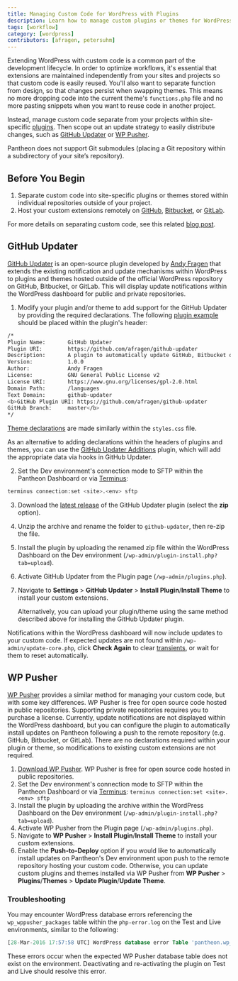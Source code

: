 ```yaml
---
title: Managing Custom Code for WordPress with Plugins
description: Learn how to manage custom plugins or themes for WordPress sites using GitHub Updater or WP Pusher.
tags: [workflow]
category: [wordpress]
contributors: [afragen, petersuhm]
---
```

Extending WordPress with custom code is a common part of the development lifecycle. In order to optimize workflows, it's essential that extensions are maintained independently from your sites and projects so that custom code is easily reused. You'll also want to separate function from design, so that changes persist when swapping themes. This means no more dropping code into the current theme's `functions.php` file and no more pasting snippets when you want to reuse code in another project.

Instead, manage custom code separate from your projects within site-specific [plugins](https://codex.wordpress.org/Writing_a_Plugin). Then scope out an update strategy to easily distribute changes, such as [GitHub Updater](https://github.com/afragen/github-updater) or [WP Pusher](https://wppusher.com/).

<Alert title="Note" type="info">

Pantheon does not support Git submodules (placing a Git repository within a subdirectory of your site’s repository).

</Alert>

## Before You Begin

1. Separate custom code into site-specific plugins or themes stored within individual repositories outside of your project.
2. Host your custom extensions remotely on [GitHub](https://github.com/), [Bitbucket](https://bitbucket.org), or [GitLab](https://about.gitlab.com/).

For more details on separating custom code, see this related [blog post](https://pantheon.io/blog/wordpress-development-git).

## GitHub Updater
[GitHub Updater](https://github.com/afragen/github-updater) is an open-source plugin developed by [Andy Fragen](https://thefragens.com) that extends the existing notification and update mechanisms within WordPress to plugins and themes hosted outside of the official WordPress repository on GitHub, Bitbucket, or GitLab. This will display update notifications within the WordPress dashboard for public and private repositories.

1. Modify your plugin and/or theme to add support for the GitHub Updater by providing the required declarations. The following [plugin example](https://github.com/afragen/github-updater/#plugins) should be placed within the plugin's header:

  ```bash
  /*
  Plugin Name:       GitHub Updater
  Plugin URI:        https://github.com/afragen/github-updater
  Description:       A plugin to automatically update GitHub, Bitbucket or GitLab hosted plugins and themes. It also allows for remote installation of plugins or themes into WordPress.
  Version:           1.0.0
  Author:            Andy Fragen
  License:           GNU General Public License v2
  License URI:       https://www.gnu.org/licenses/gpl-2.0.html
  Domain Path:       /languages
  Text Domain:       github-updater
  <b>GitHub Plugin URI: https://github.com/afragen/github-updater
  GitHub Branch:     master</b>
  */
  ```

  [Theme declarations](https://github.com/afragen/github-updater#themes) are made similarly within the `styles.css` file.

  As an alternative to adding declarations within the headers of plugins and themes, you can use the [GitHub Updater Additions](https://github.com/afragen/github-updater-additions) plugin, which will add the appropriate data via hooks in GitHub Updater.

2. Set the Dev environment's connection mode to SFTP within the Pantheon Dashboard or via [Terminus](/terminus):

  ```bash
  terminus connection:set <site>.<env> sftp
  ```
  

3. Download the [latest release](https://github.com/afragen/github-updater/releases) of the GitHub Updater plugin (select the **zip** option).
4. Unzip the archive and rename the folder to `github-updater`, then re-zip the file.
5. Install the plugin by uploading the renamed zip file within the WordPress Dashboard on the Dev environment (`/wp-admin/plugin-install.php?tab=upload`).
6. Activate GitHub Updater from the Plugin page (`/wp-admin/plugins.php`).
7. Navigate to **Settings** > **GitHub Updater** > **Install Plugin**/**Install Theme** to install your custom extensions.

   Alternatively, you can upload your plugin/theme using the same method described above for installing the GitHub Updater plugin.

Notifications within the WordPress dashboard will now include updates to your custom code. If expected updates are not found within `/wp-admin/update-core.php`, click **Check Again** to clear [transients](https://codex.wordpress.org/Transients_API), or wait for them to reset automatically.


## WP Pusher
[WP Pusher](https://wppusher.com/) provides a similar method for managing your custom code, but with some key differences. WP Pusher is free for open source code hosted in public repositories. Supporting private repositories requires you to purchase a license. Currently, update notifications are not displayed within the WordPress dashboard, but you can configure the plugin to automatically install updates on Pantheon following a push to the remote repository (e.g. GitHub, Bitbucket, or GitLab). There are no declarations required within your plugin or theme, so modifications to existing custom extensions are not required.

1. [Download WP Pusher](https://wppusher.com/). WP Pusher is free for open source code hosted in public repositories.
2. Set the Dev environment's connection mode to SFTP within the Pantheon Dashboard or via [Terminus](/terminus): `terminus connection:set <site>.<env> sftp`
3. Install the plugin by uploading the archive within the WordPress Dashboard on the Dev environment (`/wp-admin/plugin-install.php?tab=upload`).
4. Activate WP Pusher from the Plugin page (`/wp-admin/plugins.php`).
5. Navigate to **WP Pusher** > **Install Plugin**/**Install Theme** to install your custom extensions.
6. Enable the **Push-to-Deploy** option if you would like to automatically install updates on Pantheon's Dev environment upon push to the remote repository hosting your custom code. Otherwise, you can update custom plugins and themes installed via WP Pusher from **WP Pusher** > **Plugins**/**Themes** > **Update Plugin**/**Update Theme**.

### Troubleshooting
You may encounter WordPress database errors referencing the `wp_wppusher_packages` table within the `php-error.log` on the Test and Live environments, similar to the following:

```sql
[28-Mar-2016 17:57:58 UTC] WordPress database error Table 'pantheon.wp_wppusher_packages' doesn't exist for query SELECT * FROM wp_wppusher_packages WHERE type = 1 made by require_once('wp-admin/admin.php'), do_action('admin_init'), call_user_func_array, Pusher\Pusher->registerPluginActionLinks, Pusher\Storage\PluginRepository->allPusherPlugins
```

These errors occur when the expected WP Pusher database table does not exist on the environment. Deactivating and re-activating the plugin on Test and Live should resolve this error.

